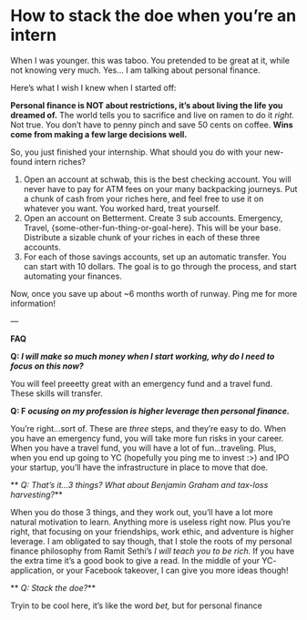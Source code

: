 # How to stack the doe when you’re an intern


When I was younger. this was taboo. You pretended to be great at it, while not
knowing very much. Yes… I am talking about personal finance.

Here’s what I wish I knew when I started off:

 **Personal finance is NOT about restrictions, it’s about living the life you
dreamed of.** The world tells you to sacrifice and live on ramen to do it
_right._ Not true. You don’t have to penny pinch and save 50 cents on coffee.
**Wins come from making a few large decisions well.**

So, you just finished your internship. What should you do with your new-found
intern riches?

  1. Open an account at schwab, this is the best checking account. You will never have to pay for ATM fees on your many backpacking journeys. Put a chunk of cash from your riches here, and feel free to use it on whatever you want. You worked hard, treat yourself.
  2. Open an account on Betterment. Create 3 sub accounts. Emergency, Travel, {some-other-fun-thing-or-goal-here}. This will be your base. Distribute a sizable chunk of your riches in each of these three accounts.
  3. For each of those savings accounts, set up an automatic transfer. You can start with 10 dollars. The goal is to go through the process, and start automating your finances.

Now, once you save up about ~6 months worth of runway. Ping me for more
information!

—

 **FAQ**

 **Q: _I will make so much money when I start working, why do I need to focus
on this now?_**

You will feel preeetty great with an emergency fund and a travel fund. These
skills will transfer.

 **Q: F _ocusing on my profession is higher leverage then personal finance._**

You’re right…sort of. These are _three_ steps, and they’re easy to do. When
you have an emergency fund, you will take more fun risks in your career. When
you have a travel fund, you will have a lot of fun…traveling. Plus, when you
end up going to YC (hopefully you ping me to invest :>) and IPO your startup,
you’ll have the infrastructure in place to move that doe.

 ** _Q: That’s it…3 things? What about Benjamin Graham and tax-loss
harvesting?_**

When you do those 3 things, and they work out, you’ll have a lot more natural
motivation to learn. Anything more is useless right now. Plus you’re right,
that focusing on your friendships, work ethic, and adventure is higher
leverage. I am obligated to say though, that I stole the roots of my personal
finance philosophy from Ramit Sethi’s _I will teach you to be rich._ If you
have the extra time it’s a good book to give a read. In the middle of your YC-
application, or your Facebook takeover, I can give you more ideas though!

 ** _Q: Stack the doe?_**

Tryin to be cool here, it’s like the word _bet,_ but for personal finance

